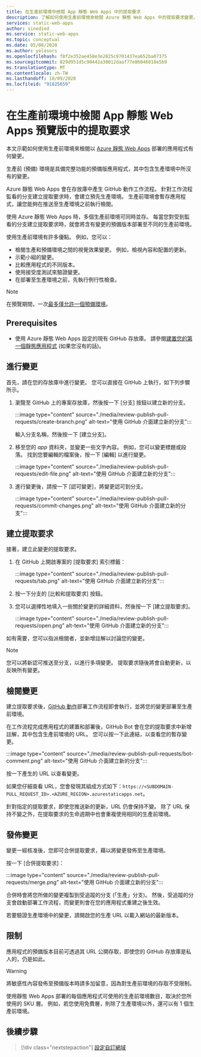 ```yaml
---
title: 在生產前環境中檢閱 App 靜態 Web Apps 中的提取要求
description: 了解如何使用生產前環境來檢閱 Azure 靜態 Web Apps 中的提取要求變更。
services: static-web-apps
author: sinedied
ms.service: static-web-apps
ms.topic: conceptual
ms.date: 05/08/2020
ms.author: yolasors
ms.openlocfilehash: f8f2e352ae458e3e2825c9701437ea652ba07375
ms.sourcegitcommit: 829d951d5c90442a38012daaf77e86046018e5b9
ms.translationtype: MT
ms.contentlocale: zh-TW
ms.lasthandoff: 10/09/2020
ms.locfileid: "91825659"
---
```

# <a name="review-pull-requests-in-pre-production-environments-in-azure-static-web-apps-preview"></a>在生產前環境中檢閱 App 靜態 Web Apps 預覽版中的提取要求

本文示範如何使用生產前環境來檢閱以 [Azure 靜態 Web Apps](overview.md) 部署的應用程式有何變更。

生產前 (預備) 環境是具備完整功能的預備版應用程式，其中包含生產環境中所沒有的變更。

Azure 靜態 Web Apps 會在存放庫中產生 GitHub 動作工作流程。 針對工作流程監看的分支建立提取要求時，會建立預先生產環境。 生產前環境會暫存應用程式，讓您能夠在推送至生產環境之前執行檢閱。

使用 Azure 靜態 Web Apps 時，多個生產前環境可同時並存。 每當您對受到監看的分支建立提取要求時，就會將含有變更的預備版本部署至不同的生產前環境。

使用生產前環境有許多優點。 例如，您可以：

- 檢閱生產和預備環境之間的視覺效果變更。 例如，檢視內容和配置的更新。
- 示範小組的變更。
- 比較應用程式的不同版本。
- 使用接受度測試來驗證變更。
- 在部署至生產環境之前，先執行例行性檢查。

> [!NOTE]
> 在預覽期間，一次[最多僅允許一個預備環境](quotas.md)。

## <a name="prerequisites"></a>Prerequisites

- 使用 Azure 靜態 Web Apps 設定的現有 GitHub 存放庫。 請參閱[建置您的第一個靜態應用程式](getting-started.md) (如果您沒有的話)。

## <a name="make-a-change"></a>進行變更

首先，請在您的存放庫中進行變更。 您可以直接在 GitHub 上執行，如下列步驟所示。

1. 瀏覽至 GitHub 上的專案存放庫，然後按一下 [分支] 按鈕以建立新的分支。

    :::image type="content" source="./media/review-publish-pull-requests/create-branch.png" alt-text="使用 GitHub 介面建立新的分支":::

    輸入分支名稱，然後按一下 [建立分支]。

1. 移至您的 _app_ 資料夾，並變更一些文字內容。 例如，您可以變更標題或段落。 找到您要編輯的檔案後，按一下 [編輯] 以進行變更。

    :::image type="content" source="./media/review-publish-pull-requests/edit-file.png" alt-text="使用 GitHub 介面建立新的分支":::

1. 進行變更後，請按一下 [認可變更]，將變更認可到分支。

    :::image type="content" source="./media/review-publish-pull-requests/commit-changes.png" alt-text="使用 GitHub 介面建立新的分支":::

## <a name="create-a-pull-request"></a>建立提取要求

接著，建立此變更的提取要求。

1. 在 GitHub 上開啟專案的 [提取要求] 索引標籤：

    :::image type="content" source="./media/review-publish-pull-requests/tab.png" alt-text="使用 GitHub 介面建立新的分支":::

1. 按一下分支的 [比較和提取要求] 按鈕。

1. 您可以選擇性地填入一些關於變更的詳細資料，然後按一下 [建立提取要求]。

    :::image type="content" source="./media/review-publish-pull-requests/open.png" alt-text="使用 GitHub 介面建立新的分支":::

如有需要，您可以指派檢閱者，並新增註解以討論您的變更。

> [!NOTE]
> 您可以將新認可推送至分支，以進行多項變更。 提取要求隨後將會自動更新，以反映所有變更。

## <a name="review-changes"></a>檢閱變更

建立提取要求後，[GitHub 動作](https://github.com/features/actions)部署工作流程即會執行，並將您的變更部署至生產前環境。

在工作流程完成應用程式的建置和部署後，GitHub Bot 會在您的提取要求中新增註解，其中包含生產前環境的 URL。 您可以按一下此連結，以查看您的暫存變更。

:::image type="content" source="./media/review-publish-pull-requests/bot-comment.png" alt-text="使用 GitHub 介面建立新的分支":::

按一下產生的 URL 以查看變更。

如果您仔細查看 URL，您會發現其組成方式如下：`https://<SUBDOMAIN-PULL_REQUEST_ID>.<AZURE_REGION>.azurestaticapps.net`。

針對指定的提取要求，即使您推送新的更新，URL 仍會保持不變。 除了 URL 保持不變之外，在提取要求的生命週期中也會重複使用相同的生產前環境。

## <a name="publish-changes"></a>發佈變更

變更一經核准後，您即可合併提取要求，藉以將變更發佈至生產環境。

按一下 [合併提取要求]：

:::image type="content" source="./media/review-publish-pull-requests/merge.png" alt-text="使用 GitHub 介面建立新的分支":::

合併時會將您所做的變更複製到受追蹤的分支 (「生產」分支)。 然後，受追蹤的分支會啟動部署工作流程，而變更則會在您的應用程式重建之後生效。

若要驗證生產環境中的變更，請開啟您的生產 URL 以載入網站的最新版本。

## <a name="limitations"></a>限制

應用程式的預備版本目前可透過其 URL 公開存取，即使您的 GitHub 存放庫是私人的，仍是如此。

> [!WARNING]
> 將敏感性內容發佈至預備版本時請多加留意，因為對生產前環境的存取不受限制。

使用靜態 Web Apps 部署的每個應用程式可使用的生產前環境數目，取決於您所使用的 SKU 層。 例如，若您使用免費層，則除了生產環境以外，還可以有 1 個生產前環境。

## <a name="next-steps"></a>後續步驟

> [!div class="nextstepaction"]
> [設定自訂網域](custom-domain.md)
